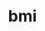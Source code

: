 ---
title: "bmi"
layout: cache
category: package
meta: {"versions": ["develop", "main"], "compilers": ["gcc@10.3.0", "gcc@7.3.0", "gcc@7.4.0", "gcc@7.5.0", "gcc@8.1.0", "gcc@8.3.1", "gcc@8.4.1", "gcc@9.3.0"]}
spec_files: 
 - spec-0.json
 - spec-1.json
 - spec-2.json
 - spec-3.json
 - spec-4.json
 - spec-5.json
 - spec-6.json
 - spec-7.json
 - spec-8.json
 - spec-9.json
 - spec-10.json
 - spec-11.json
 - spec-12.json
 - spec-13.json
 - spec-14.json
 - spec-15.json
 - spec-16.json
 - spec-17.json
 - spec-18.json
 - spec-19.json
 - spec-20.json
 - spec-21.json
 - spec-22.json
 - spec-23.json
 - spec-24.json
 - spec-25.json
 - spec-26.json
 - spec-27.json
 - spec-28.json
 - spec-29.json
 - spec-30.json
 - spec-31.json
 - spec-32.json
 - spec-33.json
 - spec-34.json
 - spec-35.json
 - spec-36.json
 - spec-37.json
 - spec-38.json
 - spec-39.json
 - spec-40.json
 - spec-41.json
 - spec-42.json
spec_names:
 - 'bmi@develop%gcc@8.3.1 arch=linux-centos8-ppc64le'
 - 'bmi@develop%gcc@7.5.0 arch=linux-ubuntu18.04-x86_64'
 - 'bmi@develop%gcc@7.3.0 arch=linux-rhel8-x86_64'
 - 'bmi@develop%gcc@8.1.0 arch=linux-rhel7-ppc64le'
 - 'bmi@develop%gcc@7.3.0 arch=linux-rhel7-ppc64le'
 - 'bmi@develop%gcc@7.3.0 arch=linux-rhel7-x86_64'
 - 'bmi@main%gcc@9.3.0 arch=linux-ubuntu20.04-x86_64'
 - 'bmi@develop%gcc@8.3.1 arch=linux-rhel8-x86_64'
 - 'bmi@main%gcc@9.3.0 arch=linux-rhel7-ppc64le'
 - 'bmi@develop%gcc@7.3.0 arch=linux-ubuntu18.04-ppc64le'
 - 'bmi@develop%gcc@8.1.0 arch=linux-centos7-ppc64le'
 - 'bmi@main%gcc@7.5.0 arch=linux-ubuntu18.04-ppc64le'
 - 'bmi@develop%gcc@9.3.0 arch=linux-ubuntu20.04-x86_64'
 - 'bmi@develop%gcc@7.5.0 arch=linux-ubuntu18.04-ppc64le'
 - 'bmi@main%gcc@9.3.0 arch=linux-ubuntu20.04-ppc64le'
 - 'bmi@main%gcc@8.3.1 arch=linux-rhel8-ppc64le'
 - 'bmi@main%gcc@8.4.1 arch=linux-rhel8-x86_64'
 - 'bmi@main%gcc@10.3.0 arch=linux-ubuntu21.04-x86_64'
 - 'bmi@main%gcc@8.3.1 arch=linux-rhel8-x86_64'
 - 'bmi@develop%gcc@8.1.0 arch=linux-rhel7-power8le'
 - 'bmi@develop%gcc@7.3.0 arch=linux-centos7-x86_64'
 - 'bmi@develop%gcc@9.3.0 arch=linux-ubuntu20.04-ppc64le'
 - 'bmi@develop%gcc@8.3.1 arch=linux-rhel8-ppc64le'
 - 'bmi@develop%gcc@7.3.0 arch=linux-ubuntu18.04-x86_64'
 - 'bmi@main%gcc@7.5.0 arch=linux-ubuntu18.04-x86_64'
 - 'bmi@main%gcc@8.1.0 arch=linux-rhel7-x86_64'
 - 'bmi@develop%gcc@8.1.0 arch=linux-rhel7-x86_64'
 - 'bmi@develop%gcc@7.3.0 arch=linux-centos7-ppc64le'
 - 'bmi@develop%gcc@8.3.1 arch=linux-centos8-x86_64'
 - 'bmi@develop%gcc@7.3.0 arch=linux-centos8-x86_64'
 - 'bmi@main%gcc@8.1.0 arch=linux-rhel7-ppc64le'
 - 'bmi@develop%gcc@7.5.0 arch=linux-ubuntu18.04-ppc64le'
 - 'bmi@develop%gcc@8.1.0 arch=linux-rhel7-ppc64le'
 - 'bmi@main%gcc@9.3.0 arch=linux-rhel7-x86_64'
 - 'bmi@develop%gcc@8.1.0 arch=linux-rhel7-x86_64'
 - 'bmi@main%gcc@8.4.1 arch=linux-rhel8-ppc64le'
 - 'bmi@develop%gcc@7.4.0 arch=linux-ubuntu18.04-x86_64'
 - 'bmi@develop%gcc@8.1.0 arch=linux-centos7-x86_64'
 - 'bmi@develop%gcc@8.3.1 arch=linux-rhel8-aarch64'
 - 'bmi@develop%gcc@7.5.0 arch=linux-ubuntu18.04-aarch64'
 - 'bmi@develop%gcc@7.5.0 arch=linux-ubuntu18.04-x86_64'
 - 'bmi@develop%gcc@7.5.0 arch=linux-ubuntu18.04-power8le'
 - 'bmi@main%gcc@10.3.0 arch=linux-ubuntu21.04-ppc64le'
---